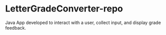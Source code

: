 # LetterGradeConverter-repo
Java App developed to interact with a user, collect input, and display grade feedback.
